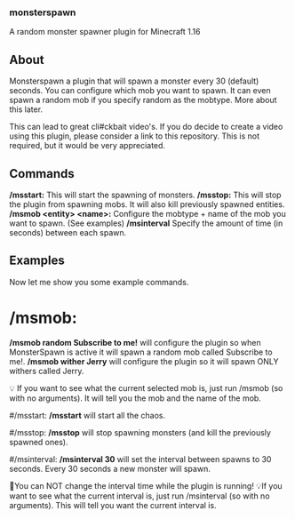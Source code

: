### monsterspawn
A random monster spawner plugin for Minecraft 1.16

## About
Monsterspawn a plugin that will spawn a monster every 30 (default) seconds. You can configure which mob you want to spawn. It can even spawn a random mob if you specify random as the mobtype. More about this later.

This can lead to great cli#ckbait video's. If you do decide to create a video using this plugin, please consider a link to this repository. This is not required, but it would be very appreciated.

## Commands
**/msstart:** This will start the spawning of monsters.
**/msstop:** This will stop the plugin from spawning mobs. It will also kill previously spawned entities.
**/msmob \<entity> \<name>:** Configure the mobtype + name of the mob you want to spawn. (See examples)
**/msinterval** Specify the amount of time (in seconds) between each spawn.

## Examples
Now let me show you some example commands.

# /msmob:
**/msmob random Subscribe to me!** will configure the plugin so when MonsterSpawn is active it will spawn a random mob called Subscribe to me!.
**/msmob wither Jerry** will configure the plugin so it will spawn ONLY withers called Jerry.

💡 If you want to see what the current selected mob is, just run /msmob (so with no arguments). It will tell you the mob and the name of the mob.

#/msstart:
**/msstart** will start all the chaos.

#/msstop:
**/msstop** will stop spawning monsters (and kill the previously spawned ones).

#/msinterval:
**/msinterval 30** will set the interval between spawns to 30 seconds. Every 30 seconds a new monster will spawn.

🔧You can NOT change the interval time while the plugin is running!
💡If you want to see what the current interval is, just run /msinterval (so with no arguments). This will tell you want the current interval is.
